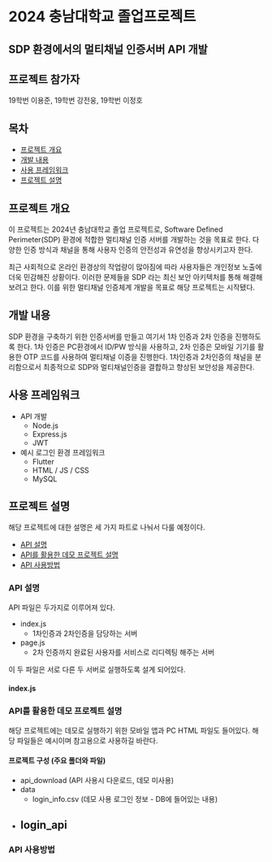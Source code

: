 # 2024 충남대학교 졸업프로젝트

## SDP 환경에서의 멀티채널 인증서버 API 개발

## 프로젝트 참가자
19학번 이용준,
19학번 강전웅, 
19학번 이정호

## 목차
- [프로젝트 개요](#프로젝트-개요)
- [개발 내용](#개발-내용)
- [사용 프레임워크](#사용-프레임워크)
- [프로젝트 설명](#프로젝트-설명)

## 프로젝트 개요
이 프로젝트는 2024년 충남대학교 졸업 프로젝트로, Software Defined Perimeter(SDP) 환경에 적합한 멀티채널 인증 서버를 개발하는 것을 목표로 한다. 다양한 인증 방식과 채널을 통해 사용자 인증의 안전성과 유연성을 향상시키고자 한다.

최근 사회적으로 온라인 환경상의 작업량이 많아짐에 따라 사용자들은 개인정보 노출에 더욱 민감해진 상황이다. 이러한 문제들을 SDP 라는 최신 보안 아키텍처를 통해 해결해보려고 한다. 이를 위한 멀티채널 인증체계 개발을 목표로 해당 프로젝트는 시작됐다. 

## 개발 내용
SDP 환경을 구축하기 위한 인증서버를 만들고 여기서 1차 인증과 2차 인증을 진행하도록 한다. 1차 인증은 PC환경에서 ID/PW 방식을 사용하고, 2차 인증은 모바일 기기를 활용한 OTP 코드를 사용하여 멀티채널 이증을 진행한다. 1차인증과 2차인증의 채널을 분리함으로서 최종적으로 SDP와 멀티채널인증을 결합하고 향상된 보안성을 제공한다. 

## 사용 프레임워크
- API 개발
    - Node.js
    - Express.js
    - JWT
- 예시 로그인 환경 프레임워크
    - Flutter
    - HTML / JS / CSS
    - MySQL

## 프로젝트 설명
해당 프로젝트에 대한 설명은 세 가지 파트로 나눠서 다룰 예정이다.

- [API 설명](#api-설명)
- [API를 활용한 데모 프로젝트 설명](#api를-활용한-데모-프로젝트-설명)
- [API 사용방법](#api-사용방법)

### API 설명

API 파일은 두가지로 이루어져 있다.
- index.js
    - 1차인증과 2차인증을 담당하는 서버
- page.js
    - 2차 인증까지 완료된 사용자를 서비스로 리디렉팅 해주는 서버

이 두 파일은 서로 다른 두 서버로 실행하도록 설계 되어있다. 

#### index.js


### API를 활용한 데모 프로젝트 설명

해당 프로젝트에는 데모로 실행하기 위한 모바일 앱과 PC HTML 파일도 들어있다. 
해당 파일들은 예시이며 참고용으로 사용하길 바란다.

#### 프로젝트 구성 (주요 폴더와 파일)

- api_download (API 사용시 다운로드, 데모 미사용)
- data
    - login_info.csv (데모 사용 로그인 정보 - DB에 들어있는 내용)
- login_api
    - 


### API 사용방법



